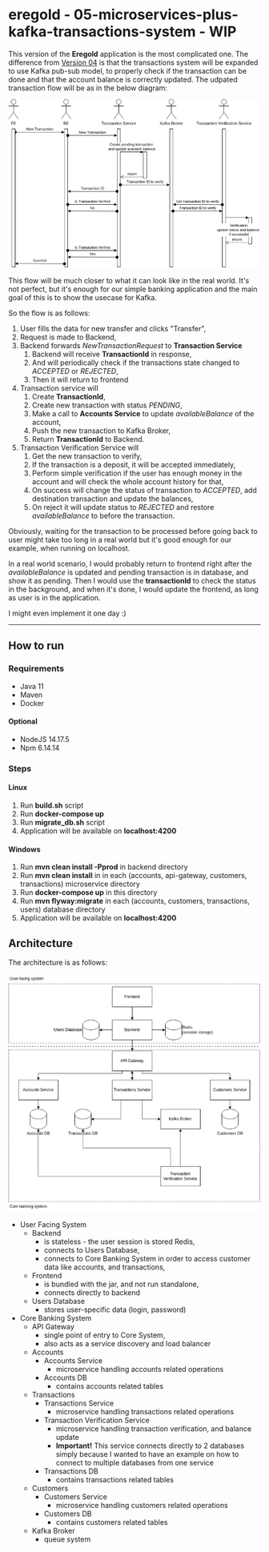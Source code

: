 # eregold - 05-microservices-plus-kafka-transactions-system - WIP

This version of the **Eregold** application is the most complicated one. The difference from 
[Version 04](https://github.com/DigitalCrafting/eregold/tree/master/04-web-app-plus-microservice-middleware) is that the transactions system will be expanded to use Kafka pub-sub model, to properly check if the transaction can be done and that the account balance is correctly updated.
The udpated transaction flow will be as in the below diagram:

![TransactionFlow](./assets/transaction_flow.png)

This flow will be much closer to what it can look like in the real world. It's not perfect, but it's enough for our simple banking application and the main goal of this is to show the usecase for Kafka.

So the flow is as follows:
1. User fills the data for new transfer and clicks "Transfer",
2. Request is made to Backend,
3. Backend forwards *NewTransactionRequest* to **Transaction Service**
   1. Backend will receive **TransactionId** in response,
   2. And will periodically check if the transactions state changed to *ACCEPTED* or *REJECTED*,
   3. Then it will return to frontend
4. Transaction service will
   1. Create **TransactionId**,
   2. Create new transaction with status *PENDING*,
   3. Make a call to **Accounts Service** to update *availableBalance* of the account,
   4. Push the new transaction to Kafka Broker,
   5. Return **TransactionId** to Backend.
5. Transaction Verification Service will
   1. Get the new transaction to verify,
   2. If the transaction is a deposit, it will be accepted immediately,
   3. Perform simple verification if the user has enough money in the account and will check the whole account history for that,
   4. On success will change the status of transaction to *ACCEPTED*, add destination transaction and update the balances,
   5. On reject it will update status to *REJECTED* and restore *availableBalance* to before the transaction. 


Obviously, waiting for the transaction to be processed before going back to user might take too long in a real world but it's good enough for our example, when running on localhost.

In a real world scenario, I would probably return to frontend right after the *availableBalance* is updated and pending transaction is in database, and show it as pending. Then I would use the **transactionId** to check the status in the background, and when it's done, I would update the frontend, as long as user is in the application.

I might even implement it one day :)


---
## How to run
### Requirements
- Java 11
- Maven
- Docker
#### Optional
- NodeJS 14.17.5
- Npm 6.14.14

### Steps
#### Linux
1. Run **build.sh** script
2. Run **docker-compose up**
4. Run **migrate_db.sh** script
5. Application will be available on **localhost:4200**

#### Windows
1. Run **mvn clean install -Pprod** in backend directory
2. Run **mvn clean install** in in each (accounts, api-gateway, customers, transactions) microservice directory
3. Run **docker-compose up** in this directory
4. Run **mvn flyway:migrate** in each (accounts, customers, transactions, users) database directory
5. Application will be available on **localhost:4200**

## Architecture

The architecture is as follows:

![Diagram](./assets/diagram.png)

- User Facing System
  - Backend 
    - is stateless - the user session is stored Redis,
    - connects to Users Database,
    - connects to Core Banking System in order to access customer data like accounts, and transactions,
  - Frontend
    - is bundled with the jar, and not run standalone,
    - connects directly to backend
  - Users Database
    - stores user-specific data (login, password)
- Core Banking System
  - API Gateway
    - single point of entry to Core System,
    - also acts as a service discovery and load balancer
  - Accounts
    - Accounts Service
      - microservice handling accounts related operations
    - Accounts DB
      - contains accounts related tables
  - Transactions
    - Transactions Service
      - microservice handling transactions related operations
    - Transaction Verification Service
      - microservice handling transaction verification, and balance update
      - **Important!** This service connects directly to 2 databases simply because I wanted to have an example on how to connect to multiple databases from one service
    - Transactions DB
      - contains transactions related tables
  - Customers
    - Customers Service
      - microservice handling customers related operations
    - Customers DB
      - contains customers related tables
  - Kafka Broker
    - queue system